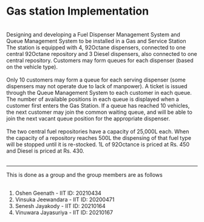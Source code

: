 # Gas station Implementation
<br>
Designing and developing a Fuel Dispenser Management System and Queue Management System to be installed in a Gas and Service Station
<br>
The station is equipped with 4, 92Octane dispensers, connected to one central 92Octane repository and 3 Diesel dispensers, also connected to one central repository. Customers may form queues for each dispenser (based on the vehicle type).
<br>
<br>
Only 10 customers may form a queue for each serving dispenser (some dispensers may not operate due to lack of manpower). A ticket is issued through the Queue Management System to each customer in each queue. The number of available positions in each queue is displayed when a customer first enters the Gas Station. If a queue has reached 10 vehicles, the next customer may join the common waiting queue, and will be able to join the next vacant queue position for the appropriate dispenser.
<br>
<br>
The two central fuel repositories have a capacity of 25,000L each. When the capacity of a repository reaches 500L the dispensing of that fuel type will be stopped until it is re-stocked. 1L of 92Octance is priced at Rs. 450 and Diesel is priced at Rs. 430.
<br>
<br>
<hr>
This is done as a group and the group members are as follows
<br>
<br>
<ol>
  <li>Oshen Geenath - IIT ID: 20210434 </li>
  <li>Vinsuka Jeewandara - IIT ID: 20200471</li>
  <li>Senesh Jayakody - IIT ID: 20210164</li>
  <li>Vinuwara Jayasuriya - IIT ID: 20210167</li>
  </ol>
</br>
